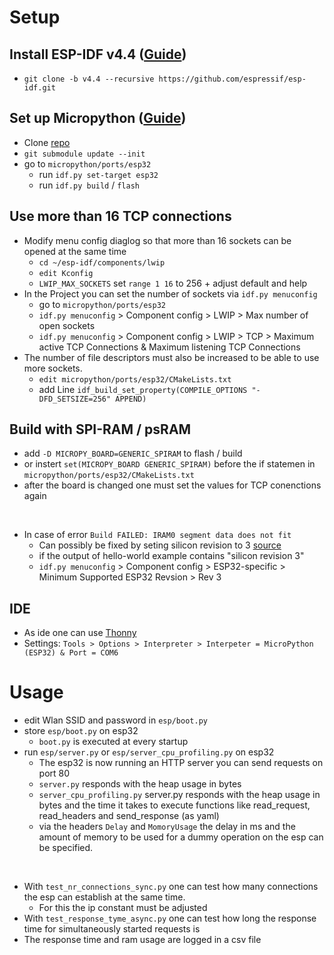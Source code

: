 # Setup

## Install ESP-IDF v4.4 ([Guide](https://docs.espressif.com/projects/esp-idf/en/latest/esp32/get-started/linux-macos-setup.html))

* `git clone -b v4.4 --recursive https://github.com/espressif/esp-idf.git`


## Set up Micropython ([Guide](https://github.com/micropython/micropython/tree/master/ports/esp32))

* Clone [repo](https://github.com/micropython/micropython)
* `git submodule update --init`
* go to `micropython/ports/esp32`
    * run `idf.py set-target esp32`
    * run `idf.py build` / `flash`

## Use more than 16 TCP connections

* Modify menu config diaglog so that more than 16 sockets can be opened at the same time
    * `cd ~/esp-idf/components/lwip`
    * `edit Kconfig`
    * `LWIP_MAX_SOCKETS` set `range 1 16` to 256 + adjust default and help
*  In the Project you can set the number of sockets via `idf.py menuconfig`
    * go to `micropython/ports/esp32`
    * `idf.py menuconfig` > Component config > LWIP > Max number of open sockets
    * `idf.py menuconfig` > Component config > LWIP > TCP > Maximum active TCP Connections & Maximum listening TCP Connections
* The number of file descriptors must also be increased to be able to use more sockets.
    * `edit micropython/ports/esp32/CMakeLists.txt` 
    * add Line `idf_build_set_property(COMPILE_OPTIONS "-DFD_SETSIZE=256" APPEND)`

## Build with SPI-RAM / psRAM

* add `-D MICROPY_BOARD=GENERIC_SPIRAM` to flash / build
* or instert `set(MICROPY_BOARD GENERIC_SPIRAM)` before the if statemen in `micropython/ports/esp32/CMakeLists.txt`
* after the board is changed one must set the values for TCP conenctions again

<br>

* In case of error `Build FAILED: IRAM0 segment data does not fit`
    * Can possibly be fixed by seting silicon revision to 3 [source](https://github.com/espressif/esp-idf/issues/4682)
    * if the output of hello-world example contains "silicon revision 3"
    * `idf.py menuconfig` > Component config > ESP32-specific > Minimum Supported ESP32 Revsion > Rev 3

## IDE
* As ide one can use [Thonny](https://thonny.org/)
* Settings: `Tools > Options > Interpreter > Interpeter = MicroPython (ESP32) & Port = COM6`

# Usage
* edit Wlan SSID and password in `esp/boot.py`
* store `esp/boot.py` on esp32
    * `boot.py` is executed at every startup
* run `esp/server.py` or `esp/server_cpu_profiling.py` on esp32
    * The esp32 is now running an HTTP server you can send requests on port 80 
    * `server.py` responds with the heap usage in bytes
    * `server_cpu_profiling.py` server.py responds with the heap usage in bytes and the time it takes to execute functions like read_request, read_headers and send_response (as yaml)
    * via the headers `Delay` and `MomoryUsage` the delay in ms and the amount of memory to be used for a dummy operation on the esp can be specified.

<br>

* With `test_nr_connections_sync.py` one can test how many connections the esp can establish at the same time. 
    * For this the ip constant must be adjusted
* With `test_response_tyme_async.py` one can test how long the response time for simultaneously started requests is
* The response time and ram usage are logged in a csv file